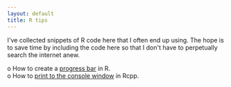 ```yaml
---
layout: default
title: R tips
---
```


I've collected snippets of R code here that I often end up using. The hope is to save time by including the code here so that I don't have to perpetually search the internet anew.  

o How to create a [progress bar](http://rettopnivek.github.io/pages/Progress_bar.html) in R.  
o How to [print to the console window](http://rettopnivek.github.io/pages/Rcpp_console_print.html) in Rcpp.

